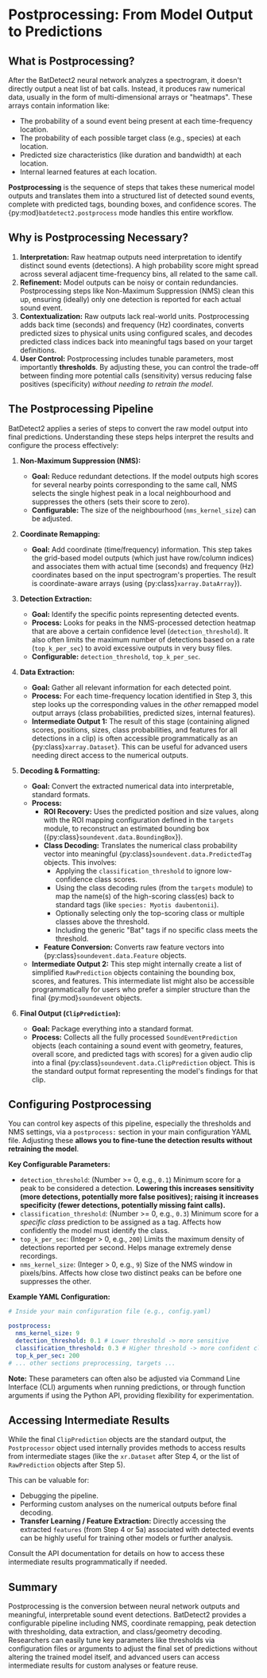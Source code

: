 # Postprocessing: From Model Output to Predictions

## What is Postprocessing?

After the BatDetect2 neural network analyzes a spectrogram, it doesn't directly output a neat list of bat calls.
Instead, it produces raw numerical data, usually in the form of multi-dimensional arrays or "heatmaps".
These arrays contain information like:

- The probability of a sound event being present at each time-frequency location.
- The probability of each possible target class (e.g., species) at each location.
- Predicted size characteristics (like duration and bandwidth) at each location.
- Internal learned features at each location.

**Postprocessing** is the sequence of steps that takes these numerical model outputs and translates them into a structured list of detected sound events, complete with predicted tags, bounding boxes, and confidence scores.
The {py:mod}`batdetect2.postprocess` mode handles this entire workflow.

## Why is Postprocessing Necessary?

1.  **Interpretation:** Raw heatmap outputs need interpretation to identify distinct sound events (detections).
    A high probability score might spread across several adjacent time-frequency bins, all related to the same call.
2.  **Refinement:** Model outputs can be noisy or contain redundancies.
    Postprocessing steps like Non-Maximum Suppression (NMS) clean this up, ensuring (ideally) only one detection is reported for each actual sound event.
3.  **Contextualization:** Raw outputs lack real-world units.
    Postprocessing adds back time (seconds) and frequency (Hz) coordinates, converts predicted sizes to physical units using configured scales, and decodes predicted class indices back into meaningful tags based on your target definitions.
4.  **User Control:** Postprocessing includes tunable parameters, most importantly **thresholds**.
    By adjusting these, you can control the trade-off between finding more potential calls (sensitivity) versus reducing false positives (specificity) _without needing to retrain the model_.

## The Postprocessing Pipeline

BatDetect2 applies a series of steps to convert the raw model output into final predictions.
Understanding these steps helps interpret the results and configure the process effectively:

1.  **Non-Maximum Suppression (NMS):**

    - **Goal:** Reduce redundant detections.
      If the model outputs high scores for several nearby points corresponding to the same call, NMS selects the single highest peak in a local neighbourhood and suppresses the others (sets their score to zero).
    - **Configurable:** The size of the neighbourhood (`nms_kernel_size`) can be adjusted.

2.  **Coordinate Remapping:**

    - **Goal:** Add coordinate (time/frequency) information.
      This step takes the grid-based model outputs (which just have row/column indices) and associates them with actual time (seconds) and frequency (Hz) coordinates based on the input spectrogram's properties.
      The result is coordinate-aware arrays (using {py:class}`xarray.DataArray`}).

3.  **Detection Extraction:**

    - **Goal:** Identify the specific points representing detected events.
    - **Process:** Looks for peaks in the NMS-processed detection heatmap that are above a certain confidence level (`detection_threshold`).
      It also often limits the maximum number of detections based on a rate (`top_k_per_sec`) to avoid excessive outputs in very busy files.
    - **Configurable:** `detection_threshold`, `top_k_per_sec`.

4.  **Data Extraction:**

    - **Goal:** Gather all relevant information for each detected point.
    - **Process:** For each time-frequency location identified in Step 3, this step looks up the corresponding values in the _other_ remapped model output arrays (class probabilities, predicted sizes, internal features).
    - **Intermediate Output 1:** The result of this stage (containing aligned scores, positions, sizes, class probabilities, and features for all detections in a clip) is often accessible programmatically as an {py:class}`xarray.Dataset`}.
      This can be useful for advanced users needing direct access to the numerical outputs.

5.  **Decoding & Formatting:**

    - **Goal:** Convert the extracted numerical data into interpretable, standard formats.
    - **Process:**
      - **ROI Recovery:** Uses the predicted position and size values, along with the ROI mapping configuration defined in the `targets` module, to reconstruct an estimated bounding box ({py:class}`soundevent.data.BoundingBox`}).
      - **Class Decoding:** Translates the numerical class probability vector into meaningful {py:class}`soundevent.data.PredictedTag` objects.
        This involves:
        - Applying the `classification_threshold` to ignore low-confidence class scores.
        - Using the class decoding rules (from the `targets` module) to map the name(s) of the high-scoring class(es) back to standard tags (like `species: Myotis daubentonii`).
        - Optionally selecting only the top-scoring class or multiple classes above the threshold.
        - Including the generic "Bat" tags if no specific class meets the threshold.
      - **Feature Conversion:** Converts raw feature vectors into {py:class}`soundevent.data.Feature` objects.
    - **Intermediate Output 2:** This step might internally create a list of simplified `RawPrediction` objects containing the bounding box, scores, and features.
      This intermediate list might also be accessible programmatically for users who prefer a simpler structure than the final {py:mod}`soundevent` objects.

6.  **Final Output (`ClipPrediction`):**
    - **Goal:** Package everything into a standard format.
    - **Process:** Collects all the fully processed `SoundEventPrediction` objects (each containing a sound event with geometry, features, overall score, and predicted tags with scores) for a given audio clip into a final {py:class}`soundevent.data.ClipPrediction` object.
      This is the standard output format representing the model's findings for that clip.

## Configuring Postprocessing

You can control key aspects of this pipeline, especially the thresholds and NMS settings, via a `postprocess:` section in your main configuration YAML file.
Adjusting these **allows you to fine-tune the detection results without retraining the model**.

**Key Configurable Parameters:**

- `detection_threshold`: (Number >= 0, e.g., `0.1`) Minimum score for a peak to be considered a detection.
  **Lowering this increases sensitivity (more detections, potentially more false positives); raising it increases specificity (fewer detections, potentially missing faint calls).**
- `classification_threshold`: (Number >= 0, e.g., `0.3`) Minimum score for a _specific class_ prediction to be assigned as a tag.
  Affects how confidently the model must identify the class.
- `top_k_per_sec`: (Integer > 0, e.g., `200`) Limits the maximum density of detections reported per second.
  Helps manage extremely dense recordings.
- `nms_kernel_size`: (Integer > 0, e.g., `9`) Size of the NMS window in pixels/bins.
  Affects how close two distinct peaks can be before one suppresses the other.

**Example YAML Configuration:**

```yaml
# Inside your main configuration file (e.g., config.yaml)

postprocess:
  nms_kernel_size: 9
  detection_threshold: 0.1 # Lower threshold -> more sensitive
  classification_threshold: 0.3 # Higher threshold -> more confident classifications
  top_k_per_sec: 200
# ... other sections preprocessing, targets ...
```

**Note:** These parameters can often also be adjusted via Command Line Interface (CLI) arguments when running predictions, or through function arguments if using the Python API, providing flexibility for experimentation.

## Accessing Intermediate Results

While the final `ClipPrediction` objects are the standard output, the `Postprocessor` object used internally provides methods to access results from intermediate stages (like the `xr.Dataset` after Step 4, or the list of `RawPrediction` objects after Step 5).

This can be valuable for:

- Debugging the pipeline.
- Performing custom analyses on the numerical outputs before final decoding.
- **Transfer Learning / Feature Extraction:** Directly accessing the extracted `features` (from Step 4 or 5a) associated with detected events can be highly useful for training other models or further analysis.

Consult the API documentation for details on how to access these intermediate results programmatically if needed.

## Summary

Postprocessing is the conversion between neural network outputs and meaningful, interpretable sound event detections.
BatDetect2 provides a configurable pipeline including NMS, coordinate remapping, peak detection with thresholding, data extraction, and class/geometry decoding.
Researchers can easily tune key parameters like thresholds via configuration files or arguments to adjust the final set of predictions without altering the trained model itself, and advanced users can access intermediate results for custom analyses or feature reuse.
